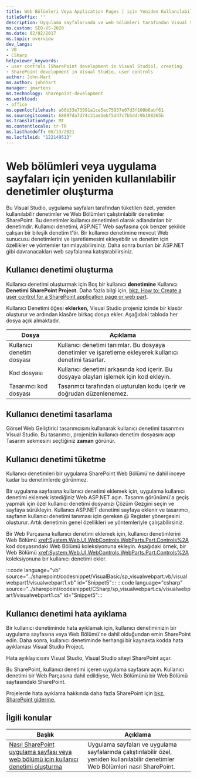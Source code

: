 ```yaml
---
title: Web Bölümleri Veya Application Pages | için Yeniden Kullanılabilir Denetimler Oluşturma Microsoft Docs
titleSuffix: ''
description: Uygulama sayfalarında ve web bölümleri tarafından Visual Studio özel, yeniden kullanılabilir denetimler (kullanıcı denetimleri) SharePoint.
ms.custom: SEO-VS-2020
ms.date: 02/02/2017
ms.topic: overview
dev_langs:
- VB
- CSharp
helpviewer_keywords:
- user controls [SharePoint development in Visual Studio], creating
- SharePoint development in Visual Studio, user controls
author: John-Hart
ms.author: johnhart
manager: jmartens
ms.technology: sharepoint-development
ms.workload:
- office
ms.openlocfilehash: a60b33e73991a1ce5ec75937e07d3f108b6abf61
ms.sourcegitcommit: 68897da7d74c31ae1ebf5d47c7b5ddc9b108265b
ms.translationtype: MT
ms.contentlocale: tr-TR
ms.lasthandoff: 08/13/2021
ms.locfileid: "122149513"
---
```

# <a name="create-reusable-controls-for-web-parts-or-application-pages"></a>Web bölümleri veya uygulama sayfaları için yeniden kullanılabilir denetimler oluşturma
  Bu Visual Studio, uygulama sayfaları tarafından tüketilen özel, yeniden kullanılabilir denetimler ve Web Bölümleri çalıştırılabilir denetimler SharePoint. Bu denetimler kullanıcı denetimleri olarak adlandırılan bir denetimdir. Kullanıcı denetimi, ASP.NET Web sayfasına çok benzer şekilde çalışan bir bileşik denetim t'tir. Bir kullanıcı denetimine mevcut Web sunucusu denetimlerini ve işaretlemesini ekleyebilir ve denetim için özellikler ve yöntemler tanımlayabilirsiniz. Daha sonra bunları bir ASP.NET gibi davranacakları web sayfalarına katıştırabilirsiniz.

## <a name="create-a-user-control"></a>Kullanıcı denetimi oluşturma
 Kullanıcı denetimi oluşturmak için Boş bir kullanıcı **denetimine** Kullanıcı **Denetimi SharePoint Project.** Daha fazla bilgi için, [bkz. How to: Create a user control for a SharePoint application page or web part](../sharepoint/how-to-create-a-user-control-for-a-sharepoint-application-page-or-web-part.md).

 Kullanıcı Denetimi öğesi **eklerken,** Visual Studio projeniz içinde bir klasör oluşturur ve ardından klasöre birkaç dosya ekler. Aşağıdaki tabloda her dosya açık almaktadır.

|Dosya|Açıklama|
|----------|-----------------|
|Kullanıcı denetim dosyası|Kullanıcı denetimi tanımlar. Bu dosyaya denetimler ve işaretleme ekleyerek kullanıcı denetimi tasarlar.|
|Kod dosyası|Kullanıcı denetimi arkasında kod içerir. Bu dosyaya olayları işlemek için kod ekleyin.|
|Tasarımcı kod dosyası|Tasarımcı tarafından oluşturulan kodu içerir ve doğrudan düzenlenemez.|

## <a name="design-the-user-control"></a>Kullanıcı denetimi tasarlama
 Görsel Web Geliştirici tasarımcısını kullanarak kullanıcı denetimi tasarımını Visual Studio. Bu tasarımcı, projenizin kullanıcı denetim dosyasını açıp Tasarım sekmesini seçtiğiniz **zaman** görünür.

## <a name="consume-the-user-control"></a>Kullanıcı denetimi tüketme
 Kullanıcı denetimleri bir uygulama SharePoint Web Bölümü'ne dahil inceye kadar bu denetimlerde görünmez.

 Bir uygulama sayfasına kullanıcı denetimi eklemek için, uygulama kullanıcı denetimi eklemek istediğiniz Web ASP.NET açın. Tasarım görünümü'a geçiş yapmak için özel kullanıcı denetimi dosyanızı Çözüm Gezgini seçin ve sayfaya sürükleyin. Kullanıcı ASP.NET denetimi sayfaya eklenir ve tasarımcı, sayfanın kullanıcı denetimi tanıması için gereken @ Register yönergesini oluşturur. Artık denetimin genel özellikleri ve yöntemleriyle çalışabilirsiniz.

 Bir Web Parçasına kullanıcı denetimi eklemek için, kullanıcı denetimlerini Web Bölümü <xref:System.Web.UI.WebControls.WebParts.Part.Controls%2A> kod dosyasındaki Web Bölümü koleksiyonuna ekleyin. Aşağıdaki örnek, bir Web Bölümü <xref:System.Web.UI.WebControls.WebParts.Part.Controls%2A> koleksiyonuna bir kullanıcı denetimi ekler.

 :::code language="vb" source="../sharepoint/codesnippet/VisualBasic/sp_visualwebpart.vb/visualwebpart1/visualwebpart1.vb" id="Snippet5":::
 :::code language="csharp" source="../sharepoint/codesnippet/CSharp/sp_visualwebpart.cs/visualwebpart1/visualwebpart1.cs" id="Snippet5":::

## <a name="debug-a-user-control"></a>Kullanıcı denetimi hata ayıklama
 Bir kullanıcı denetiminde hata ayıklamak için, kullanıcı denetiminizin bir uygulama sayfasına veya Web Bölümü'ne dahil olduğundan emin SharePoint edin. Daha sonra, kullanıcı denetiminde herhangi bir kaynakta kodda hata ayıklaması Visual Studio Project.

 Hata ayıklayıcısını Visual Studio, Visual Studio siteyi SharePoint açar.

 Bu SharePoint, kullanıcı denetimi içeren uygulama sayfasını açın. Kullanıcı denetimi bir Web Parçasına dahil edildiyse, Web Bölümünü bir Web Bölümü sayfasındaki SharePoint.

 Projelerde hata ayıklama hakkında daha fazla SharePoint için [bkz. SharePoint giderme.](../sharepoint/troubleshooting-sharepoint-solutions.md)

## <a name="related-topics"></a>İlgili konular

|Başlık|Açıklama|
|-----------|-----------------|
|[Nasıl SharePoint uygulama sayfası veya web bölümü için kullanıcı denetimi oluşturma](../sharepoint/how-to-create-a-user-control-for-a-sharepoint-application-page-or-web-part.md)|Uygulama sayfaları ve uygulama sayfalarında çalıştırılabilir özel, yeniden kullanılabilir denetimler Web Bölümleri nasıl SharePoint.|

